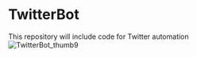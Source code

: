 # TwitterBot
This repository will include code for Twitter automation
<br>
![TwitterBot_thumb9](https://user-images.githubusercontent.com/32107652/208702543-4b63e79a-057d-4a1c-8937-ead20fb9e56b.png)


